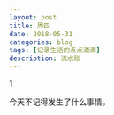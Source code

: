 ```yaml
---
layout: post
title: 周四
date: 2018-05-31
categories: blog
tags: [记录生活的点点滴滴]
description: 流水账
---
```


1 

今天不记得发生了什么事情。

